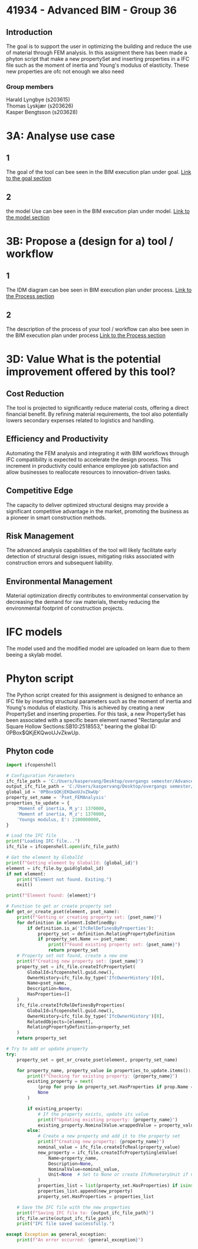 # 41934 - Advanced BIM - Group 36

## Introduction
The goal is to support the user in optimizing the building and reduce the use of material through FEM analysis. In this assigment there has been made a phyton script that make a new propertySet and inserting properties in a IFC file such as the moment of inertia and Young's modulus of elasticity. These new properties are ofc not enough we also need 

### Group members
Harald Lyngbye (s203615)  
Thomas Lyskjær (s203626)  
Kasper Bengtsson (s203628)



# 3A: Analyse use case
## 1
The goal of the tool can bee seen in the BIM execution plan under goal.
[Link to the goal section](BIM_ExecutionPlan.md#Goal)

## 2
the model Use  can bee seen in the BIM execution plan under model.
[Link to the model section](BIM_ExecutionPlan.md#Model)

# 3B: Propose a (design for a) tool / workflow
## 1
The IDM diagram can bee seen in BIM execution plan under process.
[Link to the Process section](BIM_ExecutionPlan.md#process)

## 2
The description of the process of your tool / workflow can also bee seen in the BIM execution plan under process
[Link to the Process section](BIM_ExecutionPlan.md#Description)


# 3D: Value What is the potential improvement offered by this tool? 

## Cost Reduction

The tool is projected to significantly reduce material costs, offering a direct financial benefit. By refining material requirements, the tool also potentially lowers secondary expenses related to logistics and handling.

## Efficiency and Productivity

Automating the FEM analysis and integrating it with BIM workflows through IFC compatibility is expected to accelerate the design process. This increment in productivity could enhance employee job satisfaction and allow businesses to reallocate resources to innovation-driven tasks.

## Competitive Edge

The capacity to deliver optimized structural designs may provide a significant competitive advantage in the market, promoting the business as a pioneer in smart construction methods.

## Risk Management

The advanced analysis capabilities of the tool will likely facilitate early detection of structural design issues, mitigating risks associated with construction errors and subsequent liability.

## Environmental Management

Material optimization directly contributes to environmental conservation by decreasing the demand for raw materials, thereby reducing the environmental footprint of construction projects.

# IFC models

The model used and the modified model are uploaded on learn due to them beeing a skylab model.

# Phyton script 
The Python script created for this assignment is designed to enhance an IFC file by inserting structural parameters such as the moment of inertia and Young's modulus of elasticity. This is achieved by creating a new PropertySet and inserting properties. For this task, a new PropertySet has been associated with a specific beam element named "Rectangular and Square Hollow Sections:SB10:2518553," bearing the global ID: 0PBox$QKjEKQwoUJvZkwUp.

## Phyton code


```python
import ifcopenshell

# Configuration Parameters
ifc_file_path = 'C:/Users/kaspervang/Desktop/overgangs semester/Advance BIM/A2/LLYN - STRU.ifc'
output_ifc_file_path = 'C:/Users/kaspervang/Desktop/overgangs semester/Advance BIM/A3/LLYN - STRU_Modified.ifc'
global_id = '0PBox$QKjEKQwoUJvZkwUp'
property_set_name = 'Pset_FEMAnalysis'
properties_to_update = {
    'Moment of inertia, M_y': 1370000,
    'Moment of inertia, M_z': 1370000,
    'Youngs modulus, E': 2100000000,
}

# Load the IFC file
print("Loading IFC file...")
ifc_file = ifcopenshell.open(ifc_file_path)

# Get the element by GlobalId
print(f"Getting element by GlobalId: {global_id}")
element = ifc_file.by_guid(global_id)
if not element:
    print("Element not found. Exiting.")
    exit()

print(f"Element found: {element}")

# Function to get or create property set
def get_or_create_pset(element, pset_name):
    print(f"Getting or creating property set: {pset_name}")
    for definition in element.IsDefinedBy:
        if definition.is_a('IfcRelDefinesByProperties'):
            property_set = definition.RelatingPropertyDefinition
            if property_set.Name == pset_name:
                print(f"Found existing property set: {pset_name}")
                return property_set
    # Property set not found, create a new one
    print(f"Creating new property set: {pset_name}")
    property_set = ifc_file.createIfcPropertySet(
        GlobalId=ifcopenshell.guid.new(),
        OwnerHistory=ifc_file.by_type('IfcOwnerHistory')[0],
        Name=pset_name,
        Description=None,
        HasProperties=[]
    )
    ifc_file.createIfcRelDefinesByProperties(
        GlobalId=ifcopenshell.guid.new(),
        OwnerHistory=ifc_file.by_type('IfcOwnerHistory')[0],
        RelatedObjects=[element],
        RelatingPropertyDefinition=property_set
    )
    return property_set

# Try to add or update property
try:
    property_set = get_or_create_pset(element, property_set_name)

    for property_name, property_value in properties_to_update.items():
        print(f"Checking for existing property: {property_name}")
        existing_property = next(
            (prop for prop in property_set.HasProperties if prop.Name == property_name),
            None
        )

        if existing_property:
            # If the property exists, update its value
            print(f"Updating existing property: {property_name}")
            existing_property.NominalValue.wrappedValue = property_value
        else:
            # Create a new property and add it to the property set
            print(f"Creating new property: {property_name}")
            nominal_value = ifc_file.createIfcReal(property_value)
            new_property = ifc_file.createIfcPropertySingleValue(
                Name=property_name,
                Description=None,
                NominalValue=nominal_value,
                Unit=None  # Set to None or create IfcMonetaryUnit if necessary
            )
            properties_list = list(property_set.HasProperties) if isinstance(property_set.HasProperties, tuple) else property_set.HasProperties
            properties_list.append(new_property)
            property_set.HasProperties = properties_list

    # Save the IFC file with the new properties
    print(f"Saving IFC file to: {output_ifc_file_path}")
    ifc_file.write(output_ifc_file_path)
    print("IFC file saved successfully.")

except Exception as general_exception:
    print(f"An error occurred: {general_exception}")






